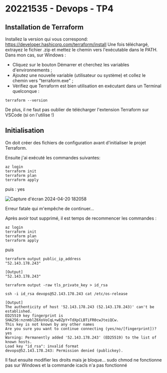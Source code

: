 # 20221535 - Devops - TP4
## Installation de Terraform
Installez la version qui vous correspond: https://developer.hashicorp.com/terraform/install
Une fois téléchargé, extrayez le fichier .zip et mettez le chemin vers l'exécutable dans le PATH.
Dans mon cas, sur Windows : 
- Cliquez sur le bouton Démarrer et cherchez les variables d'environnements ;
- Ajoutez une nouvelle variable (utilisateur ou système) et collez le chemin vers "terraform.exe" ;
- Vérifiez que Terraform est bien utilisation en exécutant dans un Terminal quelconque :
```
terraform --version
```
De plus, il ne faut pas oublier de télécharger l'extension Terraform sur VSCode (si on l'utilise !)

## Initialisation
On doit créer des fichiers de configuration avant d'initialiser le projet Terraform.

Ensuite j'ai exécuté les commandes suivantes:
```
az login
terraform init
terraform plan
terraform apply
```
puis : yes

![Capture d'écran 2024-04-20 182058](https://github.com/efrei-ADDA84/20221535/assets/120374187/c490b15f-ff91-4796-be39-c07ab39ab95c)

Erreur fatale qui m'empêche de continuer...

Après avoir tout supprimé, il est temps de recommencer les commandes :
```
az login
terraform init
terraform plan
terraform apply
```
puis

```
terraform output public_ip_address
"52.143.178.243"
```
```
[Output]
"52.143.178.243"
```
```
terraform output -raw tls_private_key > id_rsa
```
```
ssh -i id_rsa devops@52.143.178.243 cat /etc/os-release
```
```
[Output]
The authenticity of host '52.143.178.243 (52.143.178.243)' can't be established.
ED25519 key fingerprint is SHA256:nznmblZ6XoVoCqL+w8ZpY+TdXpCLBTiFR0cwJteiQCw.
This key is not known by any other names
Are you sure you want to continue connecting (yes/no/[fingerprint])? yes
Warning: Permanently added '52.143.178.243' (ED25519) to the list of known hosts.
Load key "id_rsa": invalid format
devops@52.143.178.243: Permission denied (publickey).
```
Il faut ensuite modifier les droits mais je bloque...
sudo chmod ne fonctionne pas sur Windows et la commande icacls n'a pas fonctionné
